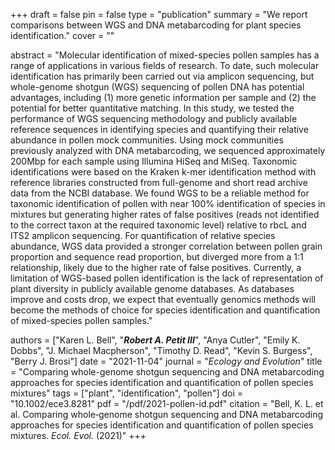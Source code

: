 +++
draft = false
pin = false
type = "publication"
summary = "We report comparisons between WGS and DNA metabarcoding for plant species identification."
cover = ""

abstract = "Molecular identification of mixed-species pollen samples has a range of applications in various fields of research. To date, such molecular identification has primarily been carried out via amplicon sequencing, but whole-genome shotgun (WGS) sequencing of pollen DNA has potential advantages, including (1) more genetic information per sample and (2) the potential for better quantitative matching. In this study, we tested the performance of WGS sequencing methodology and publicly available reference sequences in identifying species and quantifying their relative abundance in pollen mock communities. Using mock communities previously analyzed with DNA metabarcoding, we sequenced approximately 200Mbp for each sample using Illumina HiSeq and MiSeq. Taxonomic identifications were based on the Kraken k-mer identification method with reference libraries constructed from full-genome and short read archive data from the NCBI database. We found WGS to be a reliable method for taxonomic identification of pollen with near 100% identification of species in mixtures but generating higher rates of false positives (reads not identified to the correct taxon at the required taxonomic level) relative to rbcL and ITS2 amplicon sequencing. For quantification of relative species abundance, WGS data provided a stronger correlation between pollen grain proportion and sequence read proportion, but diverged more from a 1:1 relationship, likely due to the higher rate of false positives. Currently, a limitation of WGS-based pollen identification is the lack of representation of plant diversity in publicly available genome databases. As databases improve and costs drop, we expect that eventually genomics methods will become the methods of choice for species identification and quantification of mixed-species pollen samples."

authors = ["Karen L. Bell", "***Robert A. Petit III***", "Anya Cutler", "Emily K. Dobbs", "J. Michael Macpherson", "Timothy D. Read", "Kevin S. Burgess", "Berry J. Brosi"]
date = "2021-11-04"
journal = "*Ecology and Evolution*"
title = "Comparing whole-genome shotgun sequencing and DNA metabarcoding approaches for species identification and quantification of pollen species mixtures"
tags =  ["plant", "identification", "pollen"]
doi = "10.1002/ece3.8281"
pdf = "/pdf/2021-pollen-id.pdf"
citation = "Bell, K. L. et al. Comparing whole‐genome shotgun sequencing and DNA metabarcoding approaches for species identification and quantification of pollen species mixtures. *Ecol. Evol.* (2021)"
+++
